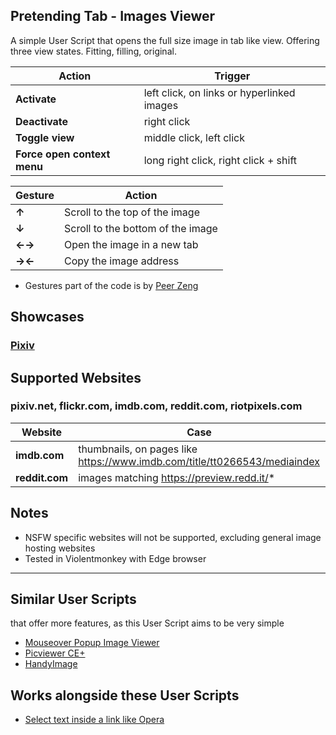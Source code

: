 ## Pretending Tab - Images Viewer
A simple User Script that opens the full size image in tab like view. Offering three view states. Fitting, filling, original.

Action | Trigger
---|---
**Activate** | left click, on links or hyperlinked images
**Deactivate** | right click
**Toggle view** | middle click, left click
**Force open context menu** | long right click, right click + shift

Gesture | Action
---|---
**↑** | Scroll to the top of the image
**↓** | Scroll to the bottom of the image
**←→** | Open the image in a new tab
**→←** | Copy the image address
* Gestures part of the code is by [Peer Zeng](https://greasyfork.org/en/scripts/4776-my-mouse-gestures)

## Showcases
### [Pixiv](https://streamable.com/9pj87x)

## Supported Websites
### pixiv.net, flickr.com, imdb.com, reddit.com, riotpixels.com

Website | Case
---|---
**imdb.com** | thumbnails, on pages like https://www.imdb.com/title/tt0266543/mediaindex
**reddit.com** | images matching https://preview.redd.it/*


## Notes
* NSFW specific websites will not be supported, excluding general image hosting websites
* Tested in Violentmonkey with Edge browser

---

## Similar User Scripts
that offer more features, as this User Script aims to be very simple
* [Mouseover Popup Image Viewer](https://github.com/tophf/mpiv)
* [Picviewer CE+](https://github.com/hoothin/UserScripts/tree/master/Picviewer%20CE%2B)
* [HandyImage](https://github.com/Owyn/HandyImage)

## Works alongside these User Scripts
* [Select text inside a link like Opera](https://greasyfork.org/en/scripts/789-select-text-inside-a-link-like-opera)

